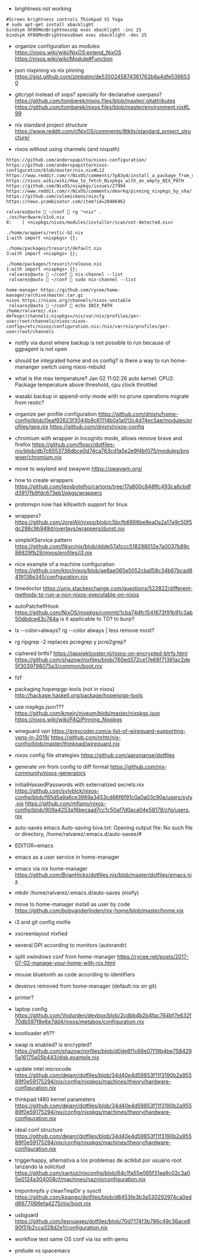 
* brightness not working
```
#Screen brightness controls Thinkpad X1 Yoga
# sudo apt-get install xbacklight
bindsym XF86MonBrightnessUp exec xbacklight -inc 25
bindsym XF86MonBrightnessDown exec xbacklight -dec 25
```

* organize configuration as modules
https://nixos.wiki/wiki/NixOS:extend_NixOS
https://nixos.wiki/wiki/Module#Function

* json nixpining vs nix pinning
https://gist.github.com/zimbatm/de5350245874361762b6a4dfe5366530

* gitcrypt instead of sops? specially for declarative userpass?
https://github.com/tomberek/nixos.files/blob/master/.gitattributes
https://github.com/tomberek/nixos.files/blob/master/environment.nix#L99

* nix standard project structure
https://www.reddit.com/r/NixOS/comments/8tkllx/standard_project_structure/

* nixos without using channels (and nixpath)
```
https://github.com/anderspapitto/nixos-configuration/
https://github.com/anderspapitto/nixos-configuration/blob/master/nix.nix#L12
https://www.reddit.com/r/NixOS/comments/7p83y4/install_a_package_from_unstable_while_running/
https://nixos.wiki/wiki/How_to_fetch_Nixpkgs_with_an_empty_NIX_PATH
https://github.com/NixOS/nixpkgs/issues/27994
https://www.reddit.com/r/NixOS/comments/deorkq/pinning_nixpkgs_by_sha/
https://github.com/colemickens/nixcfg
https://news.ycombinator.com/item?id=20486462

ralvarez@auto  ~/conf  rg "<nix" .
./os/hardware/x1c6.nix
8:    [ <nixpkgs/nixos/modules/installer/scan/not-detected.nix>

./home/wrappers/restic-b2.nix
1:with import <nixpkgs> {};

./home/packages/tresorit/default.nix
3:with import <nixpkgs> {};

./home/packages/tresorit/release.nix
1:with import <nixpkgs> {};
 ralvarez@auto  ~/conf  nix-channel --list
 ralvarez@auto  ~/conf  sudo nix-channel --list

home-manager https://github.com/rycee/home-manager/archive/master.tar.gz
nixos https://nixos.org/channels/nixos-unstable
 ralvarez@auto  ~/conf  echo $NIX_PATH
/home/ralvarez/.nix-defexpr/channels:nixpkgs=/nix/var/nix/profiles/per-user/root/channels/nixos:nixos-config=/etc/nixos/configuration.nix:/nix/var/nix/profiles/per-user/root/channels
```

* notify via dunst where backup is not possible to run because of ggpagent is not open

* should be integrated home and os config?
is there a way to run home-mananger switch using nixos-rebuild

* what is the max temperature?
Jan 02 11:02:26 auto kernel: CPU2: Package temperature above threshold, cpu clock throttled

* wasabi backup in append-only-mode with no prune operations
migrate from restic?

* organize per profile configuration
https://github.com/dnixty/home-config/blob/0eaf92623f3044b9c61114b0a1a012c4d74ec5ae/modules/profiles/gpg.nix
https://github.com/dnixty/nixos-config

* chromium with wrapper in incognito mode, allows remove brave and firefox
https://github.com/floscr/dotfiles-nix/blob/db7c6553736dbce0d74ca763cd1a5e2e9f4bf075/modules/browser/chromium.nix

* move to wayland and swaywm
https://swaywm.org/

* how to create wrappers
https://github.com/leosbotelho/cartons/tree/17a800c848ffc493ca6cbdfd3917fb9fdc673eb1/pkgs/wrappers

* protonvpn now has killswitch support for linux

* wrappers?
https://github.com/JorelAli/nixos/blob/c5bcfb6666be8ea0a2a17a9c50f5dc298c9b949d/overlays/wrappers/dunst.nix

* simpleXService pattern
https://github.com/fiksn/nix/blob/ddde57a1ccc518298012e7a0037b89c86829fb29/nixos/profiles/i3.nix

* nice example of a machine configuration
https://github.com/ktor/nixos/blob/ae6ae065e5052cba158c34b67bcad8419138e345/configuration.nix

* timedoctor
https://unix.stackexchange.com/questions/522822/different-methods-to-run-a-non-nixos-executable-on-nixos

* autoPatchelfHook
https://github.com/NixOS/nixpkgs/commit/1cba74dfc1541673f91b91c3ab50dbdce43c764a
is it applicable to TD? to burp?

* ls --color=always? rg --color always | less
remove most?

* rg ripgrep -2 replaces pcregrep y pcre2grep?

* ciphered brtfs?
https://jappieklooster.nl/nixos-on-encrypted-btrfs.html
https://github.com/shazow/nixfiles/blob/760ed372ce17e68f71381ac2de5f3039798075a3/common/boot.nix

* fzf

* packaging hopenpgp-tools  (not in nixos)
http://hackage.haskell.org/package/hopenpgp-tools

* use nixpkgs.json???
https://github.com/kmein/niveum/blob/master/nixpkgs.json
https://nixos.wiki/wiki/FAQ/Pinning_Nixpkgs

* wireguard vpn
https://greycoder.com/a-list-of-wireguard-supporting-vpns-in-2019/
https://github.com/nrhtr/nix-config/blob/master/thinkpad/wireguard.nix

* nixos config file strategies
https://github.com/aaronjanse/dotfiles

* generate vm from config to diff format
https://github.com/nix-community/nixos-generators

* initialHassedPasswords with externalized secrets.nix
https://github.com/sylvblck/nixos-config/blob/f85d5a9a6ce3989a3453cd66f6f91c0a0a03c90a/users/sylv.nix
https://github.com/mfiano/nixos-config/blob/909a4253a16becaad7cc1c50af7d0aca04e58178/cfg/users.nix

* auto-saves emacs
Auto-saving biva.txt: Opening output file: No such file or directory, /home/ralvarez/.emacs.d/auto-saves/#

* EDITOR=emacs

* emacs as a user service in home-manager

* emacs via nix home-manager
https://github.com/BrianHicks/dotfiles.nix/blob/master/dotfiles/emacs.nix

* mkdir /home/ralvarez/.emacs.d/auto-saves (nixify)

* move to home-manager install as user by code
https://github.com/bobvanderlinden/nix-home/blob/master/home.nix

* i3 and git config nixifie

* xscreenlayout nixfied

* several DPI according to monitors (autorandr)

* split xwindows conf from home-manager
https://rycee.net/posts/2017-07-02-manage-your-home-with-nix.html

* mouse bluetooth as code according to identifiers

* devenvs removed from home-manager (default.nix on git)

* printer?

* laptop config
https://github.com/Vodurden/devbox/blob/2cdbb4b2b4fac764bf7e632f70db597f8e6e7dd4/nixos/metabox/configuration.nix

* bootloader efi??

* swap is enabled? is encrypted?
https://github.com/shazow/nixfiles/blob/d0de6f1c68e07f19b4be7584295a16175a05b443/disk.example.nix

* update intel microcode
https://github.com/dejanr/dotfiles/blob/34d40e4d59853f11f3190b2a95589f0e59175294/nix/config/nixpkgs/machines/theory/hardware-configuration.nix

* thinkpad t480 kernel parameters
https://github.com/dejanr/dotfiles/blob/34d40e4d59853f11f3190b2a95589f0e59175294/nix/config/nixpkgs/machines/theory/hardware-configuration.nix

* ideal conf structure
https://github.com/dejanr/dotfiles/blob/34d40e4d59853f11f3190b2a95589f0e59175294/nix/config/nixpkgs/machines/theory/hardware-configuration.nix

* triggerhappy, alternativa a los problemas de actkbd por usuario root lanzando la solicitud
https://github.com/xantoz/nixconfig/blob/64c1fa55e065f31aa9c02c3a05e0124a304008cf/machines/nazrin/configuration.nix

* tmpontmpfs y cleanTmpDir y sysctl
https://github.com/kpango/dotfiles/blob/d8453fe3b3a530292974ca0edd6677066efa4275/nix/boot.nix

* usbguard
https://github.com/lesnuages/dotfiles/blob/70d7174f3b786c49c36ace890f51b2cca328d2e1/configuration.nix

* workflow test same OS conf via iso with qemu

* prelude vs spacemacs
